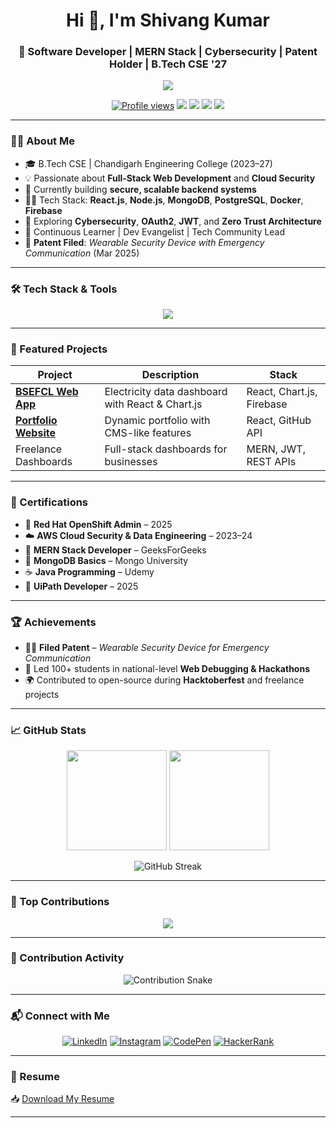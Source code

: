 <h1 align="center">Hi 👋, I'm Shivang Kumar</h1>
<h3 align="center">🚀 Software Developer | MERN Stack | Cybersecurity | Patent Holder | B.Tech CSE '27</h3>

<p align="center">
  <img src="https://readme-typing-svg.herokuapp.com?font=Fira+Code&size=22&pause=1000&center=true&vCenter=true&multiline=true&width=700&height=100&lines=Full-Stack+Developer+%7C+MERN+Stack+%7C+Open+Source+Contributor;Passionate+about+building+secure+scalable+systems;Learning+%26+Growing+Every+Day+%F0%9F%9A%80" />

</p>

<p align="center">
  <a href="https://github.com/ShivangKumar12"><img src="https://komarev.com/ghpvc/?username=shivangkumar12&label=Profile%20views&color=0e75b6&style=flat" alt="Profile views" /></a>
  <a href="mailto:shivangkumarcgc@gmail.com"><img src="https://img.shields.io/badge/Gmail-D14836?style=flat&logo=gmail&logoColor=white" /></a>
  <a href="https://linkedin.com/in/shivang-kumar98"><img src="https://img.shields.io/badge/LinkedIn-blue?style=flat&logo=linkedin" /></a>
  <a href="https://iamshivang.netlify.app/"><img src="https://img.shields.io/badge/Portfolio-%23000000.svg?style=flat&logo=firefox&logoColor=white" /></a>
  <a href="https://github.com/ShivangKumar12"><img src="https://img.shields.io/github/followers/ShivangKumar12?label=Follow&style=social" /></a>
</p>

---

### 🧑‍💻 About Me

- 🎓 B.Tech CSE | Chandigarh Engineering College (2023–27)
- 💡 Passionate about **Full-Stack Web Development** and **Cloud Security**
- 🔭 Currently building **secure, scalable backend systems**
- 👨‍💻 Tech Stack: **React.js**, **Node.js**, **MongoDB**, **PostgreSQL**, **Docker**, **Firebase**
- 🔐 Exploring **Cybersecurity**, **OAuth2**, **JWT**, and **Zero Trust Architecture**
- 🧠 Continuous Learner | Dev Evangelist | Tech Community Lead
- 📝 **Patent Filed**: *Wearable Security Device with Emergency Communication* (Mar 2025)

---

### 🛠️ Tech Stack & Tools

<p align="center">
  <img src="https://skillicons.dev/icons?i=react,nodejs,express,mongodb,postgres,ts,js,html,css,tailwind,cpp,java,py,php,docker,firebase,git,github,linux,aws,bash,xd,vscode" />
</p>

---

### 🚀 Featured Projects

| Project | Description | Stack |
|--------|-------------|-------|
| [**BSEFCL Web App**](https://bsefcldemo.netlify.app/) | Electricity data dashboard with React & Chart.js | React, Chart.js, Firebase |
| [**Portfolio Website**](https://iamshivang.netlify.app/) | Dynamic portfolio with CMS-like features | React, GitHub API |
| Freelance Dashboards | Full-stack dashboards for businesses | MERN, JWT, REST APIs |

---

### 📜 Certifications

- 🧱 **Red Hat OpenShift Admin** – 2025  
- ☁️ **AWS Cloud Security & Data Engineering** – 2023–24  
- 🔧 **MERN Stack Developer** – GeeksForGeeks  
- 🧠 **MongoDB Basics** – Mongo University  
- ☕ **Java Programming** – Udemy  
- 🤖 **UiPath Developer** – 2025  

---

### 🏆 Achievements

- 🧑‍🔬 **Filed Patent** – *Wearable Security Device for Emergency Communication*
- 💬 Led 100+ students in national-level **Web Debugging & Hackathons**
- 🌍 Contributed to open-source during **Hacktoberfest** and freelance projects

---

### 📈 GitHub Stats

<p align="center">
  <img src="https://github-readme-stats.vercel.app/api?username=shivangkumar12&show_icons=true&theme=default" height="160" />
  <img src="https://github-readme-stats.vercel.app/api/top-langs/?username=shivangkumar12&layout=compact&theme=default" height="160" />
</p>
<p align="center">
  <img src="https://github-readme-streak-stats.herokuapp.com/?user=shivangkumar12&theme=default" alt="GitHub Streak" />
</p>

---

### 🧩 Top Contributions

<p align="center">
  <img src="https://github-contributor-stats.vercel.app/api?username=shivangkumar12&limit=5&theme=flat&combine_all_yearly_contributions=true" />
</p>

---

### 🐍 Contribution Activity

<p align="center">
  <img src="https://github.com/shivangkumar12/shivangkumar12/blob/output/github-contribution-grid-snake.svg" alt="Contribution Snake" />
</p>

---

### 📬 Connect with Me

<p align="center">
  <a href="https://linkedin.com/in/shivang-kumar98"><img src="https://img.icons8.com/color/40/000000/linkedin.png" alt="LinkedIn" /></a>
  <a href="https://instagram.com/shivang__18.12"><img src="https://img.icons8.com/fluency/40/instagram-new.png" alt="Instagram" /></a>
  <a href="https://codepen.io/shivangkumar12"><img src="https://img.icons8.com/ios-filled/40/codepen.png" alt="CodePen" /></a>
  <a href="https://www.hackerrank.com/@shivang_kumar"><img src="https://img.icons8.com/windows/40/hackerrank.png" alt="HackerRank" /></a>
</p>

---

### 📄 Resume

📥 [Download My Resume](https://drive.google.com/file/d/1AwcW5kEfI0ROAiIWepLZrhr5tCJ0OW7B/view?usp=drive_link)

---

